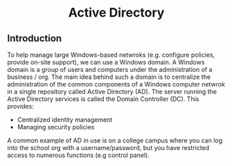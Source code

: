 # <h1 style="text-align:center">Active Directory</h1>

## Introduction
To help manage large Windows-based netwroks (e.g. configure policies, provide on-site support), we can use a Windows domain. A Windows domain is a group of users and computers under the administration of a business / org. The main idea behind such a domain is to centralize the administration of the common components of a Windows computer netwrok in a single repository called Active Directory (AD). The server running the Active Directory services is called the Domain Controller (DC). This provides:

* Centralized identity management
* Managing security policies

A common example of AD in use is on a college campus where you can log into the school org with a username/password, but you have restricted access to numerous functions (e.g control panel). 

